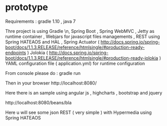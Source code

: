 prototype
=========
Requirements : gradle 1.10 , java 7

Thre project is using 
  Gradle \n, 
  Spring Boot , 
  Spring WebMVC , 
  Jetty as runtime container , 
  Webjars for javascript files managements , 
  REST using Spring HATEAOS and HAL ,
  Spring Actuator ( http://docs.spring.io/spring-boot/docs/1.1.3.RELEASE/reference/htmlsingle/#production-ready-endpoints )
  Jolokia ( http://docs.spring.io/spring-boot/docs/1.1.3.RELEASE/reference/htmlsingle/#production-ready-jolokia )
  YAML configuration file ( application.yml) for runtime configuration
  
From console please do :
gradle run

Then in your browser
http://localhost:8080/

Here there is an sample using angular js , highcharts , bootstrap and jquery


http://localhost:8080/beans/bla

Here u will see some json REST ( very simple ) with Hypermedia using Spring HATEAOS

